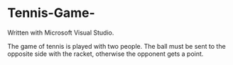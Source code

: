 # Tennis-Game-

Written with Microsoft Visual Studio.

The game of tennis is played with two people. The ball must be sent to the opposite side with the racket, otherwise the opponent gets a point. 
